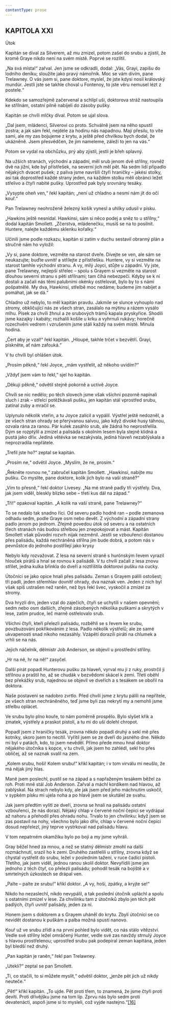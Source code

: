 ```yaml
---
contentType: prose
---
```


## KAPITOLA XXI  
Útok

Kapitán se díval za Silverem, až mu zmizel, potom zašel do srubu a zjistil, že kromě Graye nikdo není na svém místě. Poprvé se rozlítil.

„Na svá místa!“ zařval. Jen jsme se odkradli, dodal: „Vás, Grayi, zapíšu do lodního deníku; sloužíte jako pravý námořník. Moc se vám divím, pane Trelawney. O vás jsem si, pane doktore, myslel, že jste kdysi nosil královský mundúr. Jestli jste se takhle choval u Fontenoy, to jste věru nemusel lézt z postele.“

Kdekdo se samozřejmě začervenal a schlípl uši, doktorova stráž nastoupila ke střílnám, ostatní pilně nabíjeli do zásoby pušky.

Kapitán se chvíli mlčky díval. Potom se ujal slova.

„Dal jsem, mládenci, Silverovi co proto. Schválně jsem na něho spustil zostra; a jak sám řekl, nejdéle za hodinu nás napadnou. Mají přesilu, to víte sami, ale my zas bojujeme z krytu, a ještě před chvilkou bych dodal, že ukázněně. Jsem přesvědčen, že jim nameleme, záleží to jen na vás.“

Potom se vydal na obchůzku, prý aby zjistil, jestli je břeh splavný.

Na užších stranách, východní a západní, měl srub jenom dvě střílny, rovněž dvě na jižní, kde byl přístřešek, na severní jich měl pět. Na sedm lidí připadlo nějakých dvacet pušek; z paliva jsme navršili čtyři hraničky – jakési stolky, asi tak doprostřed každé strany jeden, na každém stolku měli obránci ležet střelivo a čtyři nabité pušky. Uprostřed pak byly srovnány tesáky.

„Vysypte oheň ven,“ řekl kapitán; „není už chladno a nesmí nám jít do očí kouř.“

Pan Trelawney neohroženě železný košík vynesl a uhlíky udusil v písku.

„Hawkins ještě nesnídal. Hawkinsi, sám si něco podej a sněz to u střílny,“ dodal kapitán Smollett. „Zčerstva, mládenečku, musíš se na to posilnit. Huntere, nalejte každému sklenku kořalky.“

Učinili jsme podle rozkazu, kapitán si zatím v duchu sestavil obranný plán a stručně nám ho vyložil:

„Vy si, pane doktore, vezměte na starost dveře. Dívejte se ven, ale sám se neukazujte; buďte uvnitř a střílejte z přístřešku. Huntere, vy si vezměte na starost tamhle východní stranu. A vy, milý Joyci, stůjte u západní. Vy jste, pane Trelawney, nejlepší střelec – spolu s Grayem si vezměte na starost dlouhou severní stranu s pěti střílnami; tam číhá nebezpečí. Kdyby se k ní dostali a začali nás těmi palubními okénky ostřelovat, bylo by to s námi pošpatnělé. My dva, Hawkinsi, střelbě moc nedáme; budeme jim nabíjet a pomáhat, jak se dá.“

Chladno už nebylo, to měl kapitán pravdu. Jakmile se slunce vyhouplo nad stromy, obkličující nás ze všech stran, zasálalo na mýtinu a rázem vysálo mlhu. Písek za chvíli žhnul a ze srubových trámů kapala pryskyřice. Shodili jsme kazajky i kabáty; rozhalili košile u krku a vyhrnuli rukávy; horečně rozechvěni vedrem i vzrušením jsme stáli každý na svém místě. Minula hodina.

„Čert aby je vzal!“ řekl kapitán. „Hloupé, takhle trčet v bezvětří. Grayi, pískněte, ať nám zafouká.“

V tu chvíli byl ohlášen útok.

„Prosím pěkně,“ řekl Joyce, „mám vystřelit, až někoho uvidím?“

„Vždyť jsem vám to řekl,“ sjel ho kapitán.

„Děkuji pěkně,“ odvětil stejně pokorně a uctivě Joyce.

Chvíli se nic nedělo; po těch slovech jsme však všichni pozorně napínali sluch i zrak – střelci potěžkávali pušku, jen kapitán stál vprostřed srubu, zatínal zuby a mračil se.

Uplynulo několik vteřin, a tu Joyce zalícil a vypálil. Výstřel ještě nedozněl, a ze všech stran ohrady se přerývanou salvou, jako když divoké husy táhnou, ozvala rána za ranou. Pár kulek zasáhlo srub, ale žádná ho neprostřelila. Dým se rozptýlil a zmizel a palisáda s okolním lesem byla stejně klidná a pustá jako dřív. Jediná větévka se nezakývala, jediná hlaveň nezablýskala a neprozradila nepřátele.

„Trefil jste ho?“ zeptal se kapitán.

„Prosím ne,“ odvětil Joyce. „Myslím, že ne, prosím.“

„Řekněte rovnou ne,“ zabručel kapitán Smollett. „Hawkinsi, nabijte mu pušku. Co myslíte, pane doktore, kolik jich bylo na vaší straně?“

„Vím to přesně,“ řekl doktor Livesey. „Na mé straně padly tři výstřely. Dva, jak jsem viděl, bleskly blízko sebe – třetí kus dál na západ.“

„Tři!“ opakoval kapitán. „A kolik na vaší straně, pane Trelawney?“

To se nedalo tak snadno říci. Od severu padlo hodně ran – podle zemanova odhadu sedm, podle Graye osm nebo devět. Z východní a západní strany padlo jenom po jednom. Zřejmě povedou útok od severu a na ostatních třech stranách nás budou střelbou jen znepokojovat a mást. Kapitán Smollett však původní rozvrh nijak nezměnil. Jestli se vzbouřenci dostanou přes palisádu, každá nechráněná střílna jim bude dobrá, a potom nás v pevnůstce do jednoho postřílejí jako krysy

Nebylo kdy rozvažovat. Z lesa na severní straně s hurónským řevem vyrazil hlouček pirátů a hnal se rovnou k palisádě. V tu chvíli začali z lesa znovu střílet, jedna kulka břinkla do dveří a roztříštila doktorovi pušku na cucky.

Útočníci se jako opice hnali přes palisádu. Zeman s Grayem pálili ostošest; tři padli, jeden střemhlav dovnitř ohrady, dva naznak ven. Jeden z nich byl však spíš ustrašen než raněn, než bys řekl švec, vyskočil a zmizel za stromy.

Dva hryzli drn, jeden vzal do zaječích, čtyři se uchytili v našem opevnění; sedm nebo osm dalších, zřejmě zásobených několika puškami a skrytých v lese, zatím prudce, leč marně ostřelovalo srub.

Všichni čtyři, kteří přelezli palisádu, rozběhli se s řevem ke srubu, povzbuzováni pokřikováním z lesa. Padlo několik výstřelů; ale ze samé ukvapenosti snad nikoho nezasáhly. Vzápětí dorazili piráti na chlumek a vrhli se na nás.

Jejich náčelník, dělmistr Job Anderson, se objevil u prostřední střílny.

„Hr na ně, hr na ně!“ zasyčel.

Další pirát popadl Hunterovu pušku za hlaveň, vyrval mu ji z ruky, prostrčil ji střílnou a praštil ho, až se chudák v bezvědomí skácel k zemi. Třetí oběhl bez překážky srub, najednou se objevil ve dveřích a s tesákem se obořil na doktora.

Naše postavení se nadobro zvrtlo. Před chvílí jsme z krytu pálili na nepřítele, ze všech stran nechráněného, teď jsme byli zas nekrytí my a nemohli jsme střelbu oplácet.

Ve srubu bylo plno kouře, to nám poměrně prospělo. Bylo slyšet křik a zmatek, výstřely a praskot pistolí, a tu mi do uší dolehl chropot.

Popadl jsem z hraničky tesák, zrovna někdo popadl druhý a sekl mě přes kotníky, skoro jsem to necítil. Vyřítil jsem se ze dveří do jasného dne. Někdo mi byl v patách, kdo, to jsem nevěděl. Přímo přede mnou hnal doktor nějakého útočníka s kopce, v tu chvíli, jak jsem ho zahlédl, sekl ho přes obličej, až se naznak svalil na zem.

„Kolem srubu, hoši! Kolem srubu!“ křikl kapitán; i v tom virválu mi neušlo, že má nějak jiný hlas.

Maně jsem poslechl, pustil se na západ a s napřaženým tesákem běžel za roh. Proti mně stál Job Anderson. Zařval a máchl kordíkem nad hlavou, až zablýskal. Na strach nebylo kdy, ale jak jsem před jeho máchnutím uskočil, v sypkém písku mi ujela noha a po hlavě jsem se skutálel ze svahu.

Jak jsem předtím vylítl ze dveří, zrovna se hnali na palisádu ostatní vzbouřenci, že nás dorazí. Nějaký chlap v červené noční čepici se vydrápal až nahoru a přehodil přes ohradu nohu. Trvalo to jen chvilinku: když jsem se zas postavil na nohy, všechno bylo jako dřív, chlap v červené noční čepici dosud nepřelezl, jiný teprve vystrkoval nad palisádu hlavu.

V tom nepatrném okamžiku bylo po boji a my jsme vyhráli.

Gray běžel hned za mnou, a než se statný dělmistr zmohl na další rozmáchnutí, srazil ho k zemi. Druhého zastřelili u střílny, zrovna když se chystal vystřelit do srubu, ležel v posledním tažení, v ruce čadící pistoli. Třetího, jak jsem viděl, jednou ranou skolil doktor. Nevyřídili jsme jen jednoho z těch čtyř, co přelezli palisádu; pohodil tesák na bojiště a v smrtelných úzkostech se drápal ven.

„Palte – palte ze srubu!“ křikl doktor. „A vy, hoši, zpátky, a kryjte se!“

Nikdo ho nezaslechl, nikdo nevypálil, a tak poslední útočník upláchl a spolu s ostatními zmizel v lese. Za chvilinku tam z útočníků zbylo jen těch pět padlých, čtyři uvnitř palisády, jeden za ní.

Honem jsem s doktorem a s Grayem uháněl do krytu. Zbylí útočníci se co nevidět dostanou k puškám a palba možná spustí nanovo.

Kouř už ve srubu zřídl a na první pohled bylo vidět, co nás stálo vítězství. Vedle své střílny ležel omráčený Hunter, vedle své zas navždy strnulý Joyce s hlavou prostřelenou; uprostřed srubu pak podepíral zeman kapitána, jeden byl bledší než druhý.

„Pan kapitán je raněn,“ řekl pan Trelawney.

„Utekli?“ zeptal se pan Smollett.

„Ti, co stačili, to si můžete myslit,“ odvětil doktor, „jenže pět jich už nikdy neuteče.“

„Pět!“ křikl kapitán. „To ujde. Pět proti třem, to znamená, že jsme čtyři proti devíti. Proti dřívějšku jsme na tom líp. Zprvu nás bylo sedm proti devatenácti, aspoň jsme si to mysleli, což vyjde nastejno.“[\[16\]](./resources/undefined)
